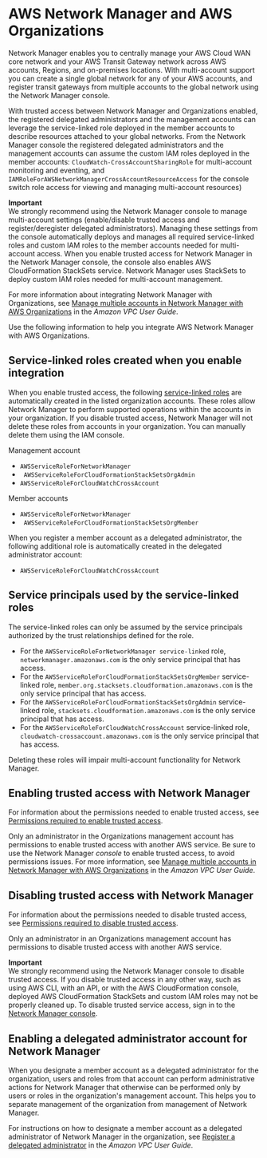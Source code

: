 # AWS Network Manager and AWS Organizations<a name="services-that-can-integrate-network-manager"></a>

Network Manager enables you to centrally manage your AWS Cloud WAN core network and your AWS Transit Gateway network across AWS accounts, Regions, and on\-premises locations\. With multi\-account support you can create a single global network for any of your AWS accounts, and register transit gateways from multiple accounts to the global network using the Network Manager console\. 

With trusted access between Network Manager and Organizations enabled, the registered delegated administrators and the management accounts can leverage the service\-linked role deployed in the member accounts to describe resources attached to your global networks\. From the Network Manager console the registered delegated administrators and the management accounts can assume the custom IAM roles deployed in the member accounts: `CloudWatch-CrossAccountSharingRole` for multi\-account monitoring and eventing, and `IAMRoleForAWSNetworkManagerCrossAccountResourceAccess` for the console switch role access for viewing and managing multi\-account resources\) 

**Important**  
We strongly recommend using the Network Manager console to manage multi\-account settings \(enable/disable trusted access and register/deregister delegated administrators\)\. Managing these settings from the console automatically deploys and manages all required service\-linked roles and custom IAM roles to the member accounts needed for multi\-account access\.
 When you enable trusted access for Network Manager in the Network Manager console, the console also enables AWS CloudFormation StackSets service\. Network Manager uses StackSets to deploy custom IAM roles needed for multi\-account management\.

For more information about integrating Network Manager with Organizations, see [Manage multiple accounts in Network Manager with AWS Organizations](https://docs.aws.amazon.com/vpc/latest/tgwnm/tgw-nm-multi.html) in the *Amazon VPC User Guide*\.

Use the following information to help you integrate AWS Network Manager with AWS Organizations\.



## Service\-linked roles created when you enable integration<a name="integrate-enable-slr-network-manager"></a>

When you enable trusted access, the following [service\-linked roles](https://docs.aws.amazon.com/IAM/latest/UserGuide/using-service-linked-roles.html) are automatically created in the listed organization accounts\. These roles allow Network Manager to perform supported operations within the accounts in your organization\. If you disable trusted access, Network Manager will not delete these roles from accounts in your organization\. You can manually delete them using the IAM console\.

Management account
+  `AWSServiceRoleForNetworkManager`
+ ` AWSServiceRoleForCloudFormationStackSetsOrgAdmin`
+  `AWSServiceRoleForCloudWatchCrossAccount`

Member accounts
+  `AWSServiceRoleForNetworkManager`
+ ` AWSServiceRoleForCloudFormationStackSetsOrgMember`

When you register a member account as a delegated administrator, the following additional role is automatically created in the delegated administrator account:
+  `AWSServiceRoleForCloudWatchCrossAccount`

## Service principals used by the service\-linked roles<a name="integrate-enable-svcprin-network-manager"></a>

The service\-linked roles can only be assumed by the service principals authorized by the trust relationships defined for the role\. 
+ For the `AWSServiceRoleForNetworkManager service-linked` role, `networkmanager.amazonaws.com` is the only service principal that has access\. 
+ For the `AWSServiceRoleForCloudFormationStackSetsOrgMember` service\-linked role, `member.org.stacksets.cloudformation.amazonaws.com` is the only service principal that has access\. 
+ For the `AWSServiceRoleForCloudFormationStackSetsOrgAdmin` service\-linked role, `stacksets.cloudformation.amazonaws.com` is the only service principal that has access\. 
+ For the `AWSServiceRoleForCloudWatchCrossAccount` service\-linked role, `cloudwatch-crossaccount.amazonaws.com` is the only service principal that has access\. 

 Deleting these roles will impair multi\-account functionality for Network Manager\. 

## Enabling trusted access with Network Manager<a name="integrate-enable-ta-network-manager"></a>

For information about the permissions needed to enable trusted access, see [Permissions required to enable trusted access](orgs_integrate_services.md#orgs_trusted_access_perms)\.

Only an administrator in the Organizations management account has permissions to enable trusted access with another AWS service\. Be sure to use the Network Manager *console* to enable trusted access, to avoid permissions issues\. For more information, see [Manage multiple accounts in Network Manager with AWS Organizations](https://docs.aws.amazon.com/vpc/latest/tgwnm/tgw-nm-multi.html) in the *Amazon VPC User Guide*\.

## Disabling trusted access with Network Manager<a name="integrate-disable-ta-network-manager"></a>

For information about the permissions needed to disable trusted access, see [Permissions required to disable trusted access](orgs_integrate_services.md#orgs_trusted_access_disable_perms)\.

Only an administrator in an Organizations management account has permissions to disable trusted access with another AWS service\. 

**Important**  
We strongly recommend using the Network Manager console to disable trusted access\. If you disable trusted access in any other way, such as using AWS CLI, with an API, or with the AWS CloudFormation console, deployed AWS CloudFormation StackSets and custom IAM roles may not be properly cleaned up\. To disable trusted service access, sign in to the [Network Manager console](https://console.aws.amazon.com/vpc/home#networkmanager)\. 

## Enabling a delegated administrator account for Network Manager<a name="integrate-enable-da-network-manager"></a>

When you designate a member account as a delegated administrator for the organization, users and roles from that account can perform administrative actions for Network Manager that otherwise can be performed only by users or roles in the organization's management account\. This helps you to separate management of the organization from management of Network Manager\.

For instructions on how to designate a member account as a delegated administrator of Network Manager in the organization, see [Register a delegated administrator](https://docs.aws.amazon.com/AWSCloudFormation/latest/UserGuide/stacksets-orgs-delegated-admin.html) in the *Amazon VPC User Guide*\.
